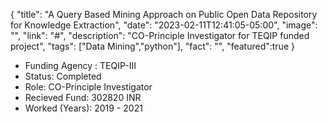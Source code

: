{
"title": "A Query Based Mining Approach on Public Open Data Repository for Knowledge Extraction",
"date": "2023-02-11T12:41:05-05:00",
"image": "",
"link": "#",
"description": "CO-Principle Investigator for TEQIP funded project",
"tags": ["Data Mining","python"],
"fact": "",
"featured":true
}

- Funding Agency : TEQIP-III
- Status: Completed
- Role: CO-Principle Investigator
- Recieved Fund: 302820 INR
- Worked (Years): 2019 - 2021
